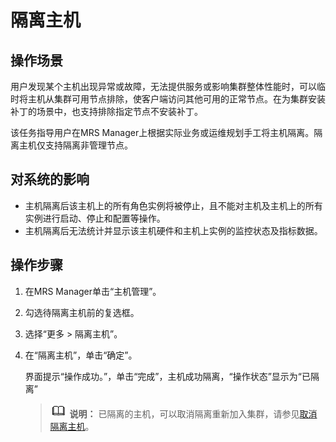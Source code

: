 # 隔离主机<a name="mrs_01_0255"></a>

## 操作场景<a name="zh-cn_topic_0035251711_section6535825520147"></a>

用户发现某个主机出现异常或故障，无法提供服务或影响集群整体性能时，可以临时将主机从集群可用节点排除，使客户端访问其他可用的正常节点。在为集群安装补丁的场景中，也支持排除指定节点不安装补丁。

该任务指导用户在MRS Manager上根据实际业务或运维规划手工将主机隔离。隔离主机仅支持隔离非管理节点。

## 对系统的影响<a name="zh-cn_topic_0035251711_section1812132520224"></a>

-   主机隔离后该主机上的所有角色实例将被停止，且不能对主机及主机上的所有实例进行启动、停止和配置等操作。
-   主机隔离后无法统计并显示该主机硬件和主机上实例的监控状态及指标数据。

## 操作步骤<a name="zh-cn_topic_0035251711_section4713394420240"></a>

1.  在MRS Manager单击“主机管理”。
2.  勾选待隔离主机前的复选框。
3.  选择“更多 \> 隔离主机”。
4.  在“隔离主机”，单击“确定”。

    界面提示“操作成功。”，单击“完成”，主机成功隔离，“操作状态”显示为“已隔离”

    >![](public_sys-resources/icon-note.gif) **说明：** 
    >已隔离的主机，可以取消隔离重新加入集群，请参见[取消隔离主机](取消隔离主机-114.md)。


